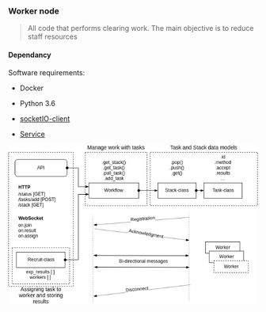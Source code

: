 ### Worker node 

> All code that performs clearing work. The main objective is to reduce staff resources

#### Dependancy
Software requirements:
- Docker
- Python 3.6
- [socketIO-client](https://github.com/invisibleroads/socketIO-client "socketIO-client")

- [Service](../worker_service/README.md)

![service <==> worker](../worker_service/service.png "dependencies between the workers and the service")
